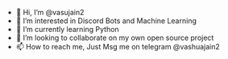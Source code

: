 - 👋 Hi, I’m @vasujain2
- 👀 I’m interested in Discord Bots and Machine Learning
- 🌱 I’m currently learning Python
- 💞️ I’m looking to collaborate on my own open source project
- 📫 How to reach me, Just Msg me on telegram @vashuajain2

<!---
vasujain2/vasujain2 is a ✨ special ✨ repository because its `README.md` (this file) appears on your GitHub profile.
You can click the Preview link to take a look at your changes.
--->
